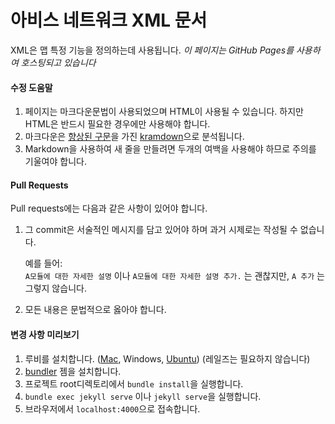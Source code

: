 아비스 네트워크 XML 문서
======================

XML은 맵 특정 기능을 정의하는데 사용됩니다.
_이 페이지는 GitHub Pages를 사용하여 호스팅되고 있습니다_

#### 수정 도움말

1. 페이지는 마크다운문법이 사용되었으며 HTML이 사용될 수 있습니다. 하지만 HTML은 반드시 필요한 경우에만 사용해야 합니다.
2. 마크다운은 [향상된 구문](https://kramdown.gettalong.org/syntax.html)을 가진 [kramdown](https://kramdown.gettalong.org/)으로 분석됩니다.
3. Markdown을 사용하여 새 줄을 만들려면 두개의 여백을 사용해야 하므로 주의를 기울여야 합니다.


#### Pull Requests

Pull requests에는 다음과 같은 사항이 있어야 합니다.

1. 그 commit은 서술적인 메시지를 담고 있어야 하며 과거 시제로는 작성될 수 없습니다.

   예를 들어:  
   `A모듈에 대한 자세한 설명` 이나 `A모듈에 대한 자세한 설명 추가.` 는 괜찮지만, `A 추가` 는 그렇지 않습니다.

2. 모든 내용은 문법적으로 옳아야 합니다.


#### 변경 사항 미리보기

1. 루비를 설치합니다. ([Mac](https://gorails.com/setup/osx/10.11-el-capitan), Windows, [Ubuntu](https://gorails.com/setup/ubuntu/15.10)) (레일즈는 필요하지 않습니다)
2. [bundler](http://bundler.io) 젬을 설치합니다.
2. 프로젝트 root디렉토리에서 `bundle install`을 실행합니다.
3. `bundle exec jekyll serve` 이나 `jekyll serve`을 실행합니다.
4. 브라우저에서 `localhost:4000`으로 접속합니다.
